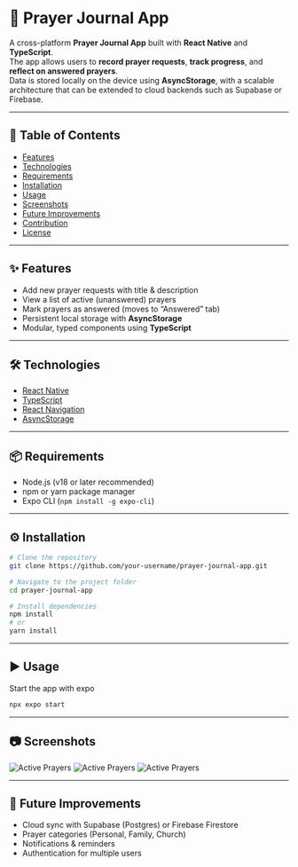 # 🙏 Prayer Journal App

A cross-platform **Prayer Journal App** built with **React Native** and **TypeScript**.  
The app allows users to **record prayer requests**, **track progress**, and **reflect on answered prayers**.  
Data is stored locally on the device using **AsyncStorage**, with a scalable architecture that can be extended to cloud backends such as Supabase or Firebase.

---

## 📖 Table of Contents
- [Features](#features)
- [Technologies](#technologies)
- [Requirements](#requirements)
- [Installation](#installation)
- [Usage](#usage)
- [Screenshots](#screenshots)
- [Future Improvements](#future-improvements)
- [Contribution](#contribution)
- [License](#license)

---

## ✨ Features
- Add new prayer requests with title & description  
- View a list of active (unanswered) prayers  
- Mark prayers as answered (moves to “Answered” tab)  
- Persistent local storage with **AsyncStorage**  
- Modular, typed components using **TypeScript**  

---

## 🛠️ Technologies
- [React Native](https://reactnative.dev/)  
- [TypeScript](https://www.typescriptlang.org/)  
- [React Navigation](https://reactnavigation.org/)  
- [AsyncStorage](https://github.com/react-native-async-storage/async-storage)  

---

## 📦 Requirements
- Node.js (v18 or later recommended)  
- npm or yarn package manager  
- Expo CLI (`npm install -g expo-cli`)  

---

## ⚙️ Installation

```bash
# Clone the repository
git clone https://github.com/your-username/prayer-journal-app.git

# Navigate to the project folder
cd prayer-journal-app

# Install dependencies
npm install
# or
yarn install
```
---

## ▶️ Usage

Start the app with expo

```bash
npx expo start
```
---
## 📷 Screenshots

![Active Prayers](assets/images/active-prayers-screenshot.jpg)
![Active Prayers](assets/images/add-prayer-screenshot.jpg)
![Active Prayers](assets/images/answered-prayers-screenshot.jpg)

---
## 🚀 Future Improvements
- Cloud sync with Supabase (Postgres) or Firebase Firestore
- Prayer categories (Personal, Family, Church)
- Notifications & reminders
- Authentication for multiple users
